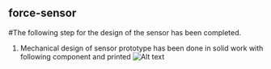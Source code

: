 ## force-sensor
#The following step for the design of the sensor has been completed.
      
 1. Mechanical design of sensor prototype has been done in solid work with following component and printed
            ![Alt text](https://github.com/razainno/force-sensor/blob/main/mechanical_part.JPG
"Mechanical design of the sensor")
           
